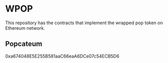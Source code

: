 # WPOP
This repository has the contracts that implement the wrapped pop token on Ethereum network.

## Popcateum
0xa674048E5E255B581aaC66eaA6DCe07c54ECB5D6
